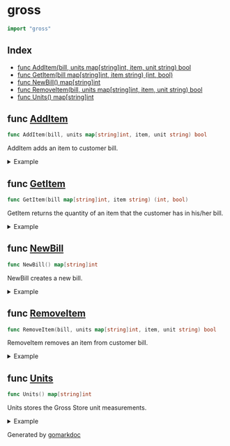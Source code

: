 <!-- Code generated by gomarkdoc. DO NOT EDIT -->

# gross

```go
import "gross"
```

## Index

- [func AddItem(bill, units map[string]int, item, unit string) bool](<#func-additem>)
- [func GetItem(bill map[string]int, item string) (int, bool)](<#func-getitem>)
- [func NewBill() map[string]int](<#func-newbill>)
- [func RemoveItem(bill, units map[string]int, item, unit string) bool](<#func-removeitem>)
- [func Units() map[string]int](<#func-units>)


## func [AddItem](<https://github.com/vpayno/exercism-workspace/blob/main/go/gross-store/gross_store.go#L32>)

```go
func AddItem(bill, units map[string]int, item, unit string) bool
```

AddItem adds an item to customer bill.

<details><summary>Example</summary>
<p>

```go
{
	bill := NewBill()
	units := Units()

	status := AddItem(bill, units, "carrot", "dozen")
	fmt.Println(status)

	status = AddItem(bill, units, "carrot", "pint")
	fmt.Println(status)

}
```

#### Output

```
true
false
```

</p>
</details>

## func [GetItem](<https://github.com/vpayno/exercism-workspace/blob/main/go/gross-store/gross_store.go#L77>)

```go
func GetItem(bill map[string]int, item string) (int, bool)
```

GetItem returns the quantity of an item that the customer has in his/her bill.

<details><summary>Example</summary>
<p>

```go
{
	bill := map[string]int{"carrot": 12, "grapes": 3}
	query := []string{"carrot", "apples"}

	for _, item := range query {
		value, found := GetItem(bill, item)
		fmt.Printf("%v, %v\n", value, found)
	}

}
```

#### Output

```
12, true
0, false
```

</p>
</details>

## func [NewBill](<https://github.com/vpayno/exercism-workspace/blob/main/go/gross-store/gross_store.go#L18>)

```go
func NewBill() map[string]int
```

NewBill creates a new bill.

<details><summary>Example</summary>
<p>

```go
{
	bill := NewBill()
	fmt.Println(bill)

}
```

#### Output

```
map[]
```

</p>
</details>

## func [RemoveItem](<https://github.com/vpayno/exercism-workspace/blob/main/go/gross-store/gross_store.go#L54>)

```go
func RemoveItem(bill, units map[string]int, item, unit string) bool
```

RemoveItem removes an item from customer bill.

<details><summary>Example</summary>
<p>

```go
{
	units := Units()

	bill := NewBill()
	status := RemoveItem(bill, units, "carrot", "dozen")
	fmt.Println(status)

	bill = map[string]int{"carrot": 12, "grapes": 3}
	status = RemoveItem(bill, units, "carrot", "dozen")
	fmt.Println(status)

}
```

#### Output

```
false
true
```

</p>
</details>

## func [Units](<https://github.com/vpayno/exercism-workspace/blob/main/go/gross-store/gross_store.go#L4>)

```go
func Units() map[string]int
```

Units stores the Gross Store unit measurements.

<details><summary>Example</summary>
<p>

```go
{
	units := Units()
	fmt.Println(units)

}
```

#### Output

```
map[dozen:12 great_gross:1728 gross:144 half_of_a_dozen:6 quarter_of_a_dozen:3 small_gross:120]
```

</p>
</details>



Generated by [gomarkdoc](<https://github.com/princjef/gomarkdoc>)
